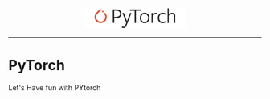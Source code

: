 <p align="center"><img width="40%" src="logo/pytorch_logo_2018.svg" /></p>

--------------------------------------------------------------------------------


# PyTorch
 Let's Have fun with PYtorch
